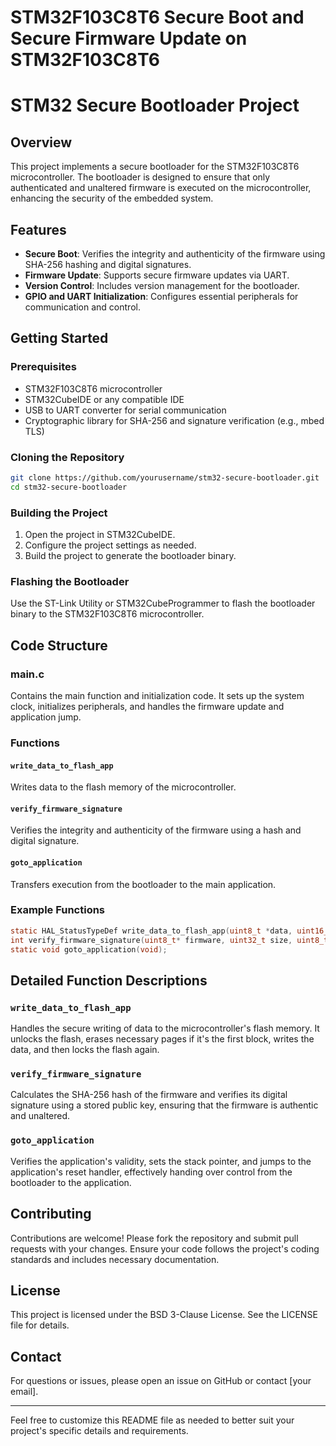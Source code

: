# STM32F103C8T6 Secure Boot and Secure Firmware Update on STM32F103C8T6

# STM32 Secure Bootloader Project

## Overview

This project implements a secure bootloader for the STM32F103C8T6 microcontroller. The bootloader is designed to ensure that only authenticated and unaltered firmware is executed on the microcontroller, enhancing the security of the embedded system.

## Features

- **Secure Boot**: Verifies the integrity and authenticity of the firmware using SHA-256 hashing and digital signatures.
- **Firmware Update**: Supports secure firmware updates via UART.
- **Version Control**: Includes version management for the bootloader.
- **GPIO and UART Initialization**: Configures essential peripherals for communication and control.

## Getting Started

### Prerequisites

- STM32F103C8T6 microcontroller
- STM32CubeIDE or any compatible IDE
- USB to UART converter for serial communication
- Cryptographic library for SHA-256 and signature verification (e.g., mbed TLS)

### Cloning the Repository

```bash
git clone https://github.com/yourusername/stm32-secure-bootloader.git
cd stm32-secure-bootloader
```

### Building the Project

1. Open the project in STM32CubeIDE.
2. Configure the project settings as needed.
3. Build the project to generate the bootloader binary.

### Flashing the Bootloader

Use the ST-Link Utility or STM32CubeProgrammer to flash the bootloader binary to the STM32F103C8T6 microcontroller.

## Code Structure

### main.c

Contains the main function and initialization code. It sets up the system clock, initializes peripherals, and handles the firmware update and application jump.

### Functions

#### `write_data_to_flash_app`

Writes data to the flash memory of the microcontroller.

#### `verify_firmware_signature`

Verifies the integrity and authenticity of the firmware using a hash and digital signature.

#### `goto_application`

Transfers execution from the bootloader to the main application.

### Example Functions

```c
static HAL_StatusTypeDef write_data_to_flash_app(uint8_t *data, uint16_t data_len, bool is_first_block);
int verify_firmware_signature(uint8_t* firmware, uint32_t size, uint8_t* signature, uint8_t* public_key);
static void goto_application(void);
```

## Detailed Function Descriptions

### `write_data_to_flash_app`

Handles the secure writing of data to the microcontroller's flash memory. It unlocks the flash, erases necessary pages if it's the first block, writes the data, and then locks the flash again.

### `verify_firmware_signature`

Calculates the SHA-256 hash of the firmware and verifies its digital signature using a stored public key, ensuring that the firmware is authentic and unaltered.

### `goto_application`

Verifies the application's validity, sets the stack pointer, and jumps to the application's reset handler, effectively handing over control from the bootloader to the application.

## Contributing

Contributions are welcome! Please fork the repository and submit pull requests with your changes. Ensure your code follows the project's coding standards and includes necessary documentation.

## License

This project is licensed under the BSD 3-Clause License. See the LICENSE file for details.

## Contact

For questions or issues, please open an issue on GitHub or contact [your email].

---

Feel free to customize this README file as needed to better suit your project's specific details and requirements.
